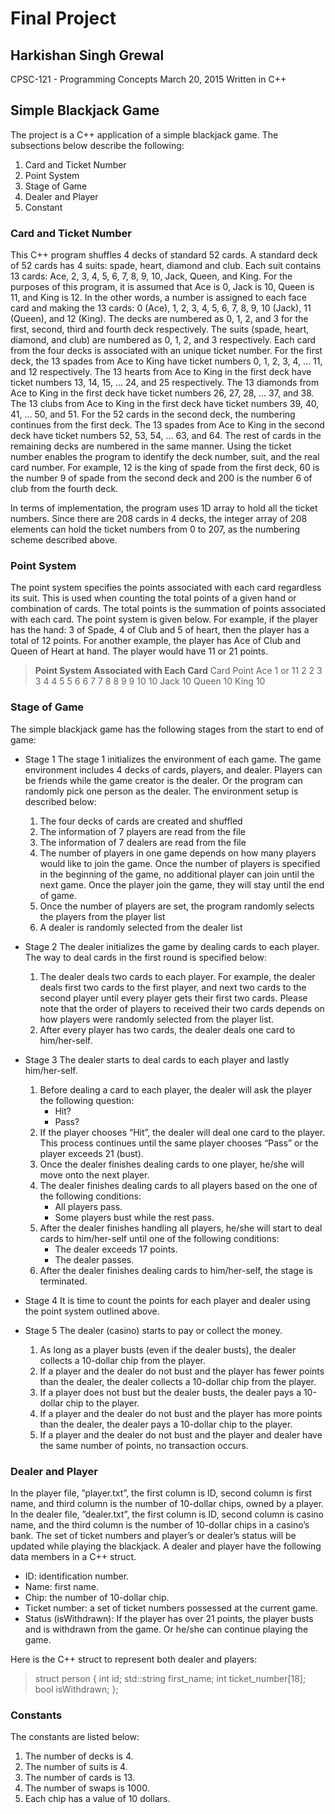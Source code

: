 # Final Project

## Harkishan Singh Grewal

CPSC-121 - Programming Concepts
March 20, 2015
Written in C++

## Simple Blackjack Game
The project is a C++ application of a simple blackjack game. The subsections
below describe the following:
  1. Card and Ticket Number
  2. Point System
  3. Stage of Game
  4. Dealer and Player
  5. Constant

### Card and Ticket Number
This C++ program shuffles 4 decks of standard 52 cards. A standard deck of 52
cards has 4 suits: spade, heart, diamond and club. Each suit contains 13
cards: Ace, 2, 3, 4, 5, 6, 7, 8, 9, 10, Jack, Queen, and King. For the
purposes of this program, it is assumed that Ace is 0, Jack is 10, Queen is
11, and King is 12. In the other words, a number is assigned to each face card
and making the 13 cards: 0 (Ace), 1, 2, 3, 4, 5, 6, 7, 8, 9, 10 (Jack),
11 (Queen), and 12 (King). The decks are numbered as 0, 1, 2, and 3 for the
first, second, third and fourth deck respectively. The suits (spade, heart,
diamond, and club) are numbered as 0, 1, 2, and 3 respectively. Each card
from the four decks is associated with an unique ticket number. For the first
deck, the 13 spades from Ace to King have ticket numbers 0, 1, 2, 3, 4, ...
11, and 12 respectively. The 13 hearts from Ace to King in the first deck have
ticket numbers 13, 14, 15, ... 24, and 25 respectively. The 13 diamonds from
Ace to King in the first deck have ticket numbers 26, 27, 28, ... 37, and 38.
The 13 clubs from Ace to King in the first deck have ticket numbers 39, 40,
41, ... 50, and 51. For the 52 cards in the second deck, the numbering
continues from the first deck. The 13 spades from Ace to King in the second
deck have ticket numbers 52, 53, 54, ... 63, and 64. The rest of cards in the
remaining decks are numbered in the same manner. Using the ticket number
enables the program to identify the deck number, suit, and the real card
number. For example, 12 is the king of spade from the first deck, 60 is the
number 9 of spade from the second deck and 200 is the number 6 of club from
the fourth deck.

In terms of implementation, the program uses 1D array to hold all the ticket
numbers. Since there are 208 cards in 4 decks, the integer array of 208
elements can hold the ticket numbers from 0 to 207, as the numbering scheme
described above.

### Point System
The point system specifies the points associated with each card regardless
its suit. This is used when counting the total points of a given hand or
combination of cards. The total points is the summation of points associated
with each card. The point system is given below. For example, if the player
has the hand: 3 of Spade, 4 of Club and 5 of heart, then the player has a
total of 12 points. For another example, the player has Ace of Club and Queen
of Heart at hand. The player would have 11 or 21 points.

  > **Point System Associated with Each Card**
  >   Card        Point
  >     Ace         1 or 11
  >     2           2
  >     3           3
  >     4           4
  >     5           5
  >     6           6
  >     7           7
  >     8           8
  >     9           9
  >     10          10
  >     Jack        10
  >     Queen       10
  >     King        10

### Stage of Game
The simple blackjack game has the following stages from the start to end of game:

  * Stage 1
    The stage 1 initializes the environment of each game. The game environment
    includes 4 decks of cards, players, and dealer. Players can be friends
    while the game creator is the dealer. Or the program can randomly pick one
    person as the dealer. The environment setup is described below:
    1. The four decks of cards are created and shuffled
    2. The information of 7 players are read from the file
    3. The information of 7 dealers are read from the file
    4. The number of players in one game depends on how many players would
      like to join the game. Once the number of players is specified in the
      beginning of the game, no additional player can join until the next
      game. Once the player join the game, they will stay until the end of
      game.
    5. Once the number of players are set, the program randomly selects the
      players from the player list
    6. A dealer is randomly selected from the dealer list

  * Stage 2
    The dealer initializes the game by dealing cards to each player. The way
    to deal cards in the first round is specified below:
    1. The dealer deals two cards to each player. For example, the dealer
      deals first two cards to the first player, and next two cards to the
      second player until every player gets their first two cards. Please note
      that the order of players to received their two cards depends on how
      players were randomly selected from the player list.
    2. After every player has two cards, the dealer deals one card to
      him/her-self.

  * Stage 3
    The dealer starts to deal cards to each player and lastly him/her-self.
    1. Before dealing a card to each player, the dealer will ask the player
      the following question:
        - Hit?
        - Pass?
    2. If the player chooses “Hit”, the dealer will deal one card to the
      player. This process continues until the same player chooses “Pass” or
      the player exceeds 21 (bust).
    3. Once the dealer finishes dealing cards to one player, he/she will move
      onto the next player.
    4. The dealer finishes dealing cards to all players based on the one of
      the following conditions:
        - All players pass.
        - Some players bust while the rest pass.
    5. After the dealer finishes handling all players, he/she will start to
      deal cards to him/her-self until one of the following conditions:
        - The dealer exceeds 17 points.
        - The dealer passes.
    6. After the dealer finishes dealing cards to him/her-self, the stage is
      terminated.

  * Stage 4
    It is time to count the points for each player and dealer using the point
    system outlined above.

  * Stage 5
    The dealer (casino) starts to pay or collect the money.
    1. As long as a player busts (even if the dealer busts), the dealer
      collects a 10-dollar chip from the player.
    2. If a player and the dealer do not bust and the player has fewer points
      than the dealer, the dealer collects a 10-dollar chip from the player.
    3. If a player does not bust but the dealer busts, the dealer pays a
      10-dollar chip to the player.
    4. If a player and the dealer do not bust and the player has more points
      than the dealer, the dealer pays a 10-dollar chip to the player.
    5. If a player and the dealer do not bust and the player and dealer have
      the same number of points, no transaction occurs.

### Dealer and Player
In the player file, ”player.txt”, the first column is ID, second column is
first name, and third column is the number of 10-dollar chips, owned by a
player. In the dealer file, ”dealer.txt”, the first column is ID, second
column is casino name, and the third column is the number of 10-dollar chips
in a casino’s bank. The set of ticket numbers and player’s or dealer’s status
will be updated while playing the blackjack. A dealer and player have the
following data members in a C++ struct.
  * ID: identification number.
  * Name: first name.
  * Chip: the number of 10-dollar chip.
  * Ticket number: a set of ticket numbers possessed at the current game.
  * Status (isWithdrawn): If the player has over 21 points, the player busts
    and is withdrawn from the game. Or he/she can continue playing the game.

Here is the C++ struct to represent both dealer and players:
  > struct person {
  >   int id;
  >   std::string first_name;
  >   int ticket_number[18];
  >   bool isWithdrawn;
  > };

### Constants
The constants are listed below:
  1. The number of decks is 4.
  2. The number of suits is 4.
  3. The number of cards is 13.
  4. The number of swaps is 1000.
  5. Each chip has a value of 10 dollars.
